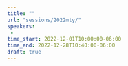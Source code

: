 ```yaml
---
title: ""
url: "sessions/2022mty/"
speakers:
 - 
time_start: 2022-12-01T10:00:00-06:00
time_end: 2022-12-28T10:40:00-06:00
draft: true
---
```


